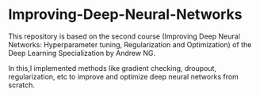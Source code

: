 # Improving-Deep-Neural-Networks
This repository is based on the second course (Improving Deep Neural Networks: Hyperparameter tuning, Regularization and Optimization) of the Deep Learning Specialization by Andrew NG.  <br>

In this,I implemented methods like gradient checking, droupout, regularization, etc to improve and optimize deep neural networks from scratch.
